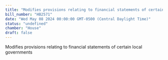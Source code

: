```yaml
---
title: "Modifies provisions relating to financial statements of certain local governments"
bill_number: "HB2571"
date: "Wed May 08 2024 00:00:00 GMT-0500 (Central Daylight Time)"
status: "undefined"
chamber: "House"
draft: false
---
```

Modifies provisions relating to financial statements of certain local governments
